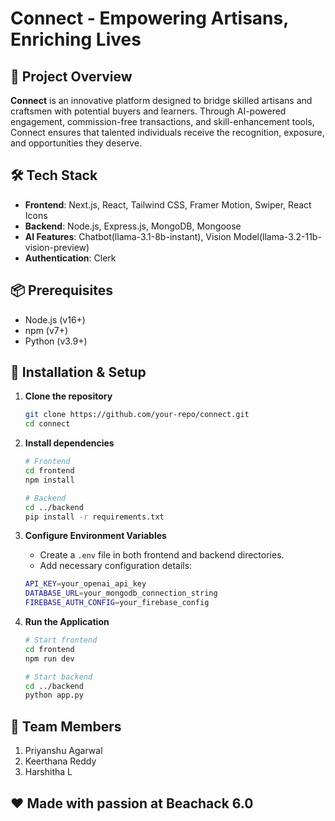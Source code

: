 # Connect - Empowering Artisans, Enriching Lives

## 🚀 Project Overview
**Connect** is an innovative platform designed to bridge skilled artisans and craftsmen with potential buyers and learners. Through AI-powered engagement, commission-free transactions, and skill-enhancement tools, Connect ensures that talented individuals receive the recognition, exposure, and opportunities they deserve.


## 🛠 Tech Stack
- **Frontend**: Next.js, React, Tailwind CSS, Framer Motion, Swiper, React Icons  
- **Backend**: Node.js, Express.js, MongoDB, Mongoose  
- **AI Features**: Chatbot(llama-3.1-8b-instant), Vision Model(llama-3.2-11b-vision-preview) 
- **Authentication**: Clerk

## 📦 Prerequisites
- Node.js (v16+)
- npm (v7+)
- Python (v3.9+)

## 🔧 Installation & Setup

1. **Clone the repository**
   ```bash
   git clone https://github.com/your-repo/connect.git
   cd connect
   ```

2. **Install dependencies**
   ```bash
   # Frontend
   cd frontend
   npm install

   # Backend
   cd ../backend
   pip install -r requirements.txt
   ```

3. **Configure Environment Variables**
   - Create a `.env` file in both frontend and backend directories.
   - Add necessary configuration details:
   
   ```bash
   API_KEY=your_openai_api_key
   DATABASE_URL=your_mongodb_connection_string
   FIREBASE_AUTH_CONFIG=your_firebase_config
   ```

4. **Run the Application**
   ```bash
   # Start frontend
   cd frontend
   npm run dev

   # Start backend
   cd ../backend
   python app.py
   ```

## 👥 Team Members
1. Priyanshu Agarwal
2. Keerthana Reddy
3. Harshitha L

## ❤️ Made with passion at Beachack 6.0
